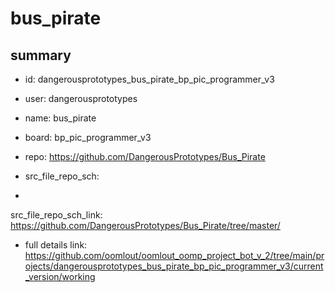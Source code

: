 # bus_pirate
 
## summary 
* id: dangerousprototypes_bus_pirate_bp_pic_programmer_v3
* user: dangerousprototypes
* name: bus_pirate
* board: bp_pic_programmer_v3
* repo: https://github.com/DangerousPrototypes/Bus_Pirate



* src_file_repo_sch: 
*
 src_file_repo_sch_link: https://github.com/DangerousPrototypes/Bus_Pirate/tree/master/
* full details link: https://github.com/oomlout/oomlout_oomp_project_bot_v_2/tree/main/projects/dangerousprototypes_bus_pirate_bp_pic_programmer_v3/current_version/working  






